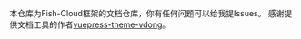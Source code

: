 
 本仓库为Fish-Cloud框架的文档仓库，你有任何问题可以给我提Issues。
 感谢提供文档工具的作者[vuepress-theme-vdong](https://github.com/xugaoyi/vuepress-theme-vdoing)。
 